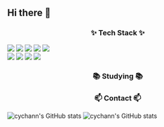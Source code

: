 ## Hi there 👋

<h3 align="center">✨ Tech Stack ✨</h3>  
<div>
  <img src="https://img.shields.io/badge/JavaScript-F7DF1E?style=flat&logo=JavaScript&logoColor=white">
  <img src="https://img.shields.io/badge/React-61DAFB?style=flat&logo=React&logoColor=white">
  <img src="https://img.shields.io/badge/Vue.js-4FC08D?style=flat&logo=Vue.js&logoColor=white">
  <img src="https://img.shields.io/badge/Nuxt.js-00DC82?style=flat&logo=Nuxt.js&logoColor=white">
  <img src="https://img.shields.io/badge/Typescript-3178C6?style=flat&logo=Typescript&logoColor=white">
</div>
<div>
  <img src="https://img.shields.io/badge/Python-3776AB?style=flat&logo=Python&logoColor=white">
  <img src="https://img.shields.io/badge/Django-092E20?style=flat&logo=Django&logoColor=white">
  <img src="https://img.shields.io/badge/MySQL-4479A1?style=flat&logo=MySQL&logoColor=white">
  <img src="https://img.shields.io/badge/AWS-232F3E?style=flat&logo=Amazon Web Services&logoColor=white">
</div>

<h3 align="center">📚 Studying 📚</h3>

<h3 align="center">📫 Contact 📫</h3>

![cychann's GitHub stats](https://github-readme-stats.vercel.app/api?username=cychann&show_icons=true&?count_private=true)
![cychann's GitHub stats](https://github-readme-stats.vercel.app/api/top-langs/?username=cychann&layout=compact)
